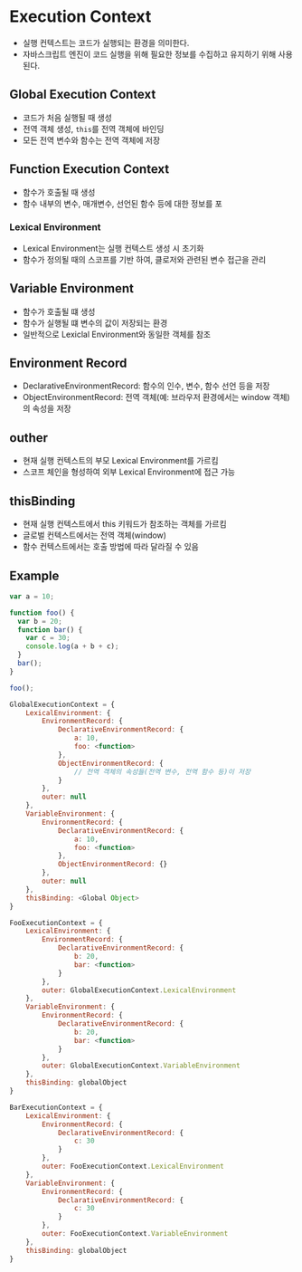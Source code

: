# Execution Context

- 실행 컨텍스트는 코드가 실행되는 환경을 의미한다.
- 자바스크립트 엔진이 코드 실행을 위해 필요한 정보를 수집하고 유지하기 위해 사용된다.

## Global Execution Context

- 코드가 처음 실행될 때 생성
- 전역 객체 생성, `this`를 전역 객체에 바인딩
- 모든 전역 변수와 함수는 전역 객체에 저장

## Function Execution Context

- 함수가 호출될 때 생성
- 함수 내부의 변수, 매개변수, 선언된 함수 등에 대한 정보를 포

### Lexical Environment

- Lexical Environment는 실행 컨텍스트 생성 시 초기화
- 함수가 정의될 때의 스코프를 기반 하여, 클로저와 관련된 변수 접근을 관리

## Variable Environment

- 함수가 호출될 떄 생성
- 함수가 실행될 떄 변수의 값이 저장되는 환경
- 일반적으로 Lexiclal Environment와 동일한 객체를 참조

## Environment Record

- DeclarativeEnvironmentRecord: 함수의 인수, 변수, 함수 선언 등을 저장
- ObjectEnvironmentRecord: 전역 객체(예: 브라우저 환경에서는 window 객체)의 속성을 저장

## outher

- 현재 실행 컨텍스트의 부모 Lexical Environment를 가르킴
- 스코프 체인을 형성하여 외부 Lexical Environment에 접근 가능

## thisBinding

- 현재 실행 컨텍스트에서 this 키워드가 참조하는 객체를 가르킴
- 글로벌 컨텍스트에서는 전역 객체(window)
- 함수 컨텍스트에서는 호출 방법에 따라 달라질 수 있음

## Example

```javascript
var a = 10;

function foo() {
  var b = 20;
  function bar() {
    var c = 30;
    console.log(a + b + c);
  }
  bar();
}

foo();
```

```javascript
GlobalExecutionContext = {
	LexicalEnvironment: {
		EnvironmentRecord: {
			DeclarativeEnvironmentRecord: {
				a: 10,
				foo: <function>
			},
			ObjectEnvironmentRecord: {
				// 전역 객체의 속성들(전역 변수, 전역 함수 등)이 저장
			}
		},
		outer: null
	},
	VariableEnvironment: {
		EnvironmentRecord: {
			DeclarativeEnvironmentRecord: {
				a: 10,
				foo: <function>
			},
			ObjectEnvironmentRecord: {}
		},
		outer: null
	},
	thisBinding: <Global Object>
}

FooExecutionContext = {
    LexicalEnvironment: {
        EnvironmentRecord: {
            DeclarativeEnvironmentRecord: {
                b: 20,
                bar: <function>
            }
        },
        outer: GlobalExecutionContext.LexicalEnvironment
    },
    VariableEnvironment: {
        EnvironmentRecord: {
            DeclarativeEnvironmentRecord: {
                b: 20,
                bar: <function>
            }
        },
        outer: GlobalExecutionContext.VariableEnvironment
    },
    thisBinding: globalObject
}

BarExecutionContext = {
    LexicalEnvironment: {
        EnvironmentRecord: {
            DeclarativeEnvironmentRecord: {
                c: 30
            }
        },
        outer: FooExecutionContext.LexicalEnvironment
    },
    VariableEnvironment: {
        EnvironmentRecord: {
            DeclarativeEnvironmentRecord: {
                c: 30
            }
        },
        outer: FooExecutionContext.VariableEnvironment
    },
    thisBinding: globalObject
}
```
